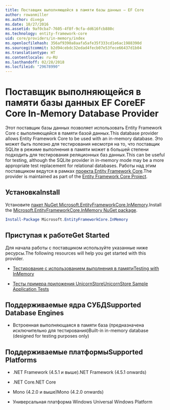 ```yaml
---
title: Поставщик выполняющейся в памяти базы данных — EF Core
author: rowanmiller
ms.author: divega
ms.date: 10/27/2016
ms.assetid: 9af0cba7-7605-4f8f-9cfa-dd616fcb880c
ms.technology: entity-framework-core
uid: core/providers/in-memory/index
ms.openlocfilehash: 356af9390a8aafa5afe35f333cd1e6ac1988390d
ms.sourcegitcommit: b2d94cebdc32edad4fecb07e53fece66437d1b04
ms.translationtype: HT
ms.contentlocale: ru-RU
ms.lasthandoff: 02/28/2018
ms.locfileid: "29678990"
---
```

# <a name="ef-core-in-memory-database-provider"></a><span data-ttu-id="5ad70-102">Поставщик выполняющейся в памяти базы данных EF Core</span><span class="sxs-lookup"><span data-stu-id="5ad70-102">EF Core In-Memory Database Provider</span></span>

<span data-ttu-id="5ad70-103">Этот поставщик базы данных позволяет использовать Entity Framework Core с выполняющейся в памяти базой данных.</span><span class="sxs-lookup"><span data-stu-id="5ad70-103">This database provider allows Entity Framework Core to be used with an in-memory database.</span></span> <span data-ttu-id="5ad70-104">Это может быть полезно для тестирования несмотря на то, что поставщик SQLite в режиме выполнения в памяти может в большей степени подходить для тестирования реляционных баз данных.</span><span class="sxs-lookup"><span data-stu-id="5ad70-104">This can be useful for testing, although the SQLite provider in in-memory mode may be a more appropriate test replacement for relational databases.</span></span> <span data-ttu-id="5ad70-105">Работы над этим поставщиком ведутся в рамках [проекта Entity Framework Core](https://github.com/aspnet/EntityFrameworkCore).</span><span class="sxs-lookup"><span data-stu-id="5ad70-105">The provider is maintained as part of the [Entity Framework Core Project](https://github.com/aspnet/EntityFrameworkCore).</span></span>

## <a name="install"></a><span data-ttu-id="5ad70-106">Установка</span><span class="sxs-lookup"><span data-stu-id="5ad70-106">Install</span></span>

<span data-ttu-id="5ad70-107">Установите [пакет NuGet Microsoft.EntityFrameworkCore.InMemory](https://www.nuget.org/packages/Microsoft.EntityFrameworkCore.InMemory/).</span><span class="sxs-lookup"><span data-stu-id="5ad70-107">Install the [Microsoft.EntityFrameworkCore.InMemory NuGet package](https://www.nuget.org/packages/Microsoft.EntityFrameworkCore.InMemory/).</span></span>

``` powershell
Install-Package Microsoft.EntityFrameworkCore.InMemory
```

## <a name="get-started"></a><span data-ttu-id="5ad70-108">Приступая к работе</span><span class="sxs-lookup"><span data-stu-id="5ad70-108">Get Started</span></span>

<span data-ttu-id="5ad70-109">Для начала работы с поставщиком используйте указанные ниже ресурсы.</span><span class="sxs-lookup"><span data-stu-id="5ad70-109">The following resources will help you get started with this provider.</span></span>
* [<span data-ttu-id="5ad70-110">Тестирование с использованием выполнения в памяти</span><span class="sxs-lookup"><span data-stu-id="5ad70-110">Testing with InMemory</span></span>](../../miscellaneous/testing/in-memory.md)

* [<span data-ttu-id="5ad70-111">Тесты примера приложения UnicornStore</span><span class="sxs-lookup"><span data-stu-id="5ad70-111">UnicornStore Sample Application Tests</span></span>](https://github.com/rowanmiller/UnicornStore/blob/master/UnicornStore/src/UnicornStore.Tests/Controllers/ShippingControllerTests.cs)

## <a name="supported-database-engines"></a><span data-ttu-id="5ad70-112">Поддерживаемые ядра СУБД</span><span class="sxs-lookup"><span data-stu-id="5ad70-112">Supported Database Engines</span></span>

* <span data-ttu-id="5ad70-113">Встроенная выполняющаяся в памяти база (предназначена исключительно для тестирования)</span><span class="sxs-lookup"><span data-stu-id="5ad70-113">Built-in in-memory database (designed for testing purposes only)</span></span>

## <a name="supported-platforms"></a><span data-ttu-id="5ad70-114">Поддерживаемые платформы</span><span class="sxs-lookup"><span data-stu-id="5ad70-114">Supported Platforms</span></span>

* <span data-ttu-id="5ad70-115">.NET Framework (4.5.1 и выше)</span><span class="sxs-lookup"><span data-stu-id="5ad70-115">.NET Framework (4.5.1 onwards)</span></span>

* <span data-ttu-id="5ad70-116">.NET Core</span><span class="sxs-lookup"><span data-stu-id="5ad70-116">.NET Core</span></span>

* <span data-ttu-id="5ad70-117">Mono (4.2.0 и выше)</span><span class="sxs-lookup"><span data-stu-id="5ad70-117">Mono (4.2.0 onwards)</span></span>

* <span data-ttu-id="5ad70-118">Универсальная платформа Windows </span><span class="sxs-lookup"><span data-stu-id="5ad70-118">Universal Windows Platform</span></span>
